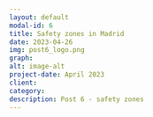 ```yaml
---
layout: default
modal-id: 6
title: Safety zones in Madrid
date: 2023-04-26
img: post6_logo.png
graph:
alt: image-alt
project-date: April 2023
client: 
category:
description: Post 6 - safety zones
---
```

